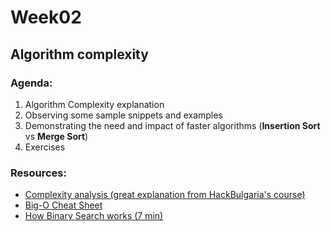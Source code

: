 # Week02

## Algorithm complexity

### Agenda:

1) Algorithm Complexity explanation
2) Observing some sample snippets and examples
2) Demonstrating the need and impact of faster algorithms (**Insertion Sort** vs **Merge Sort**)
3) Exercises

### Resources:

* [Complexity analysis (great explanation from HackBulgaria's course)][1]
* [Big-O Cheat Sheet][2]
* [How Binary Search works (7 min)][3]

[1]: https://github.com/HackBulgaria/Programming101-Java-2016/blob/master/week03/materials/complexity_analysis.md
[2]: http://bigocheatsheet.com/
[3]: https://www.youtube.com/watch?v=JQhciTuD3E8